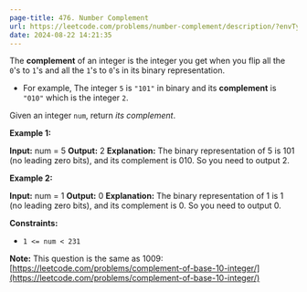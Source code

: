 ```yaml
---
page-title: 476. Number Complement
url: https://leetcode.com/problems/number-complement/description/?envType=daily-question&envId=2024-08-22
date: 2024-08-22 14:21:35
---
```

The **complement** of an integer is the integer you get when you flip all the `0`'s to `1`'s and all the `1`'s to `0`'s in its binary representation.

-   For example, The integer `5` is `"101"` in binary and its **complement** is `"010"` which is the integer `2`.

Given an integer `num`, return *its complement*.

**Example 1:**

**Input:** num = 5
**Output:** 2
**Explanation:** The binary representation of 5 is 101 (no leading zero bits), and its complement is 010. So you need to output 2.

**Example 2:**

**Input:** num = 1
**Output:** 0
**Explanation:** The binary representation of 1 is 1 (no leading zero bits), and its complement is 0. So you need to output 0.

**Constraints:**

-   `1 <= num < 231`

**Note:** This question is the same as 1009: [https://leetcode.com/problems/complement-of-base-10-integer/](https://leetcode.com/problems/complement-of-base-10-integer/)